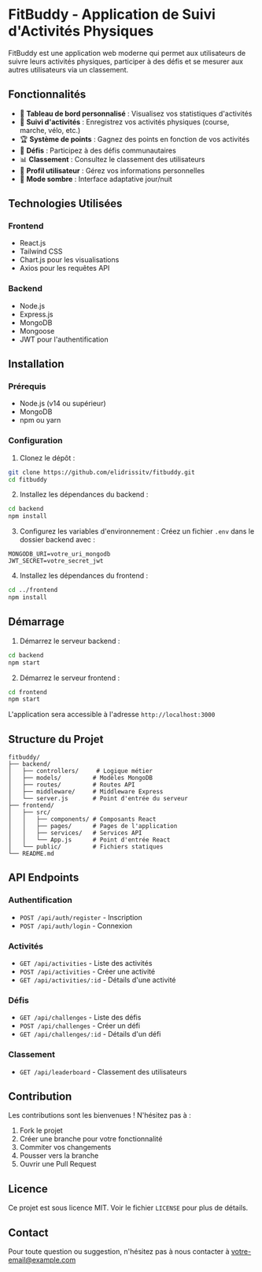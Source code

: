 # FitBuddy - Application de Suivi d'Activités Physiques

FitBuddy est une application web moderne qui permet aux utilisateurs de suivre leurs activités physiques, participer à des défis et se mesurer aux autres utilisateurs via un classement.

## Fonctionnalités

- 📱 **Tableau de bord personnalisé** : Visualisez vos statistiques d'activités
- 🏃 **Suivi d'activités** : Enregistrez vos activités physiques (course, marche, vélo, etc.)
- 🏆 **Système de points** : Gagnez des points en fonction de vos activités
- 🎯 **Défis** : Participez à des défis communautaires
- 📊 **Classement** : Consultez le classement des utilisateurs
- 👤 **Profil utilisateur** : Gérez vos informations personnelles
- 🌙 **Mode sombre** : Interface adaptative jour/nuit

## Technologies Utilisées

### Frontend

- React.js
- Tailwind CSS
- Chart.js pour les visualisations
- Axios pour les requêtes API

### Backend

- Node.js
- Express.js
- MongoDB
- Mongoose
- JWT pour l'authentification

## Installation

### Prérequis

- Node.js (v14 ou supérieur)
- MongoDB
- npm ou yarn

### Configuration

1. Clonez le dépôt :

```bash
git clone https://github.com/elidrissitv/fitbuddy.git
cd fitbuddy
```

2. Installez les dépendances du backend :

```bash
cd backend
npm install
```

3. Configurez les variables d'environnement :
   Créez un fichier `.env` dans le dossier backend avec :

```
MONGODB_URI=votre_uri_mongodb
JWT_SECRET=votre_secret_jwt
```

4. Installez les dépendances du frontend :

```bash
cd ../frontend
npm install
```

## Démarrage

1. Démarrez le serveur backend :

```bash
cd backend
npm start
```

2. Démarrez le serveur frontend :

```bash
cd frontend
npm start
```

L'application sera accessible à l'adresse `http://localhost:3000`

## Structure du Projet

```
fitbuddy/
├── backend/
│   ├── controllers/     # Logique métier
│   ├── models/         # Modèles MongoDB
│   ├── routes/         # Routes API
│   ├── middleware/     # Middleware Express
│   └── server.js       # Point d'entrée du serveur
├── frontend/
│   ├── src/
│   │   ├── components/ # Composants React
│   │   ├── pages/      # Pages de l'application
│   │   ├── services/   # Services API
│   │   └── App.js      # Point d'entrée React
│   └── public/         # Fichiers statiques
└── README.md
```

## API Endpoints

### Authentification

- `POST /api/auth/register` - Inscription
- `POST /api/auth/login` - Connexion

### Activités

- `GET /api/activities` - Liste des activités
- `POST /api/activities` - Créer une activité
- `GET /api/activities/:id` - Détails d'une activité

### Défis

- `GET /api/challenges` - Liste des défis
- `POST /api/challenges` - Créer un défi
- `GET /api/challenges/:id` - Détails d'un défi

### Classement

- `GET /api/leaderboard` - Classement des utilisateurs

## Contribution

Les contributions sont les bienvenues ! N'hésitez pas à :

1. Fork le projet
2. Créer une branche pour votre fonctionnalité
3. Commiter vos changements
4. Pousser vers la branche
5. Ouvrir une Pull Request

## Licence

Ce projet est sous licence MIT. Voir le fichier `LICENSE` pour plus de détails.

## Contact

Pour toute question ou suggestion, n'hésitez pas à nous contacter à [votre-email@example.com](mailto:itsmenulled@gmail.com)
